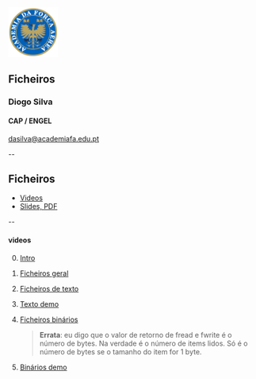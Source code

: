 <img src="img/afa.png" height="100">


## Ficheiros

### Diogo Silva
####  CAP / ENGEL
dasilva@academiafa.edu.pt

<!-- .slide: data-background="Cornsilk" id="files" -->

--

## Ficheiros


- [Videos](#videos)
- [Slides, PDF](../pdf/11_files.pptx.pdf)


--

#### videos

0. [Intro](https://www.loom.com/share/cbb3b9eac5294664b9d3a021737cb5b8)
1. [Ficheiros geral](https://www.loom.com/share/9e2d4b6876f445dd861949ac8b2821a1)
2. [Ficheiros de texto](https://www.loom.com/share/8c334b2f99464207b1c9add3f1a4c1ab)
3. [Texto demo](https://www.loom.com/share/7181d4a0a92c4bcca7210e693419e9a0)
4. [Ficheiros binários](https://www.loom.com/share/b40a7131473447f8a14373b36df6a0a5)

   > **Errata**: eu digo que o valor de retorno de fread e fwrite é o número de bytes. Na verdade é o número de items lidos. Só é o número de bytes se o tamanho do item for 1 byte.

5. [Binários demo](https://www.loom.com/share/2e168ff6137a4f4882a5ef52cb63ffbd)
